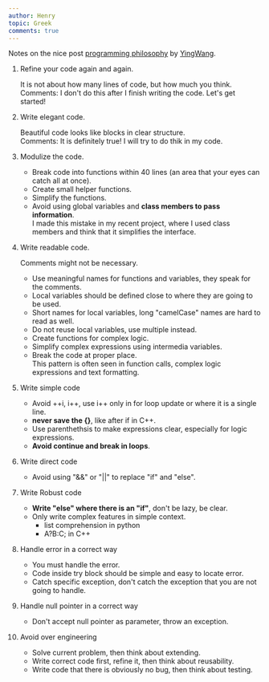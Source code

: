 ```yaml
---
author: Henry
topic: Greek
comments: true
---
```


Notes on the nice post [programming philosophy](https://www.yinwang.org/blog-cn/2015/11/21/programming-philosophy) by [YingWang](https://www.yinwang.org/).

1. Refine your code again and again.

   It is not about how many lines of code, but how much you think.<br/>
   Comments: I don't do this after I finish writing the code. Let's get started!

2. Write elegant code.

   Beautiful code looks like blocks in clear structure.<br/>
   Comments: It is definitely true! I will try to do thik in my code. 
  
3. Modulize the code.
   - Break code into functions within 40 lines (an area that your eyes can catch all at once).
   - Create small helper functions.
   - Simplify the functions.
   - Avoid using global variables and __class members to pass information__.<br/>
     I made this mistake in my recent project, where I used class members and think that it simplifies the interface.

4. Write readable code.

   Comments might not be necessary.<br/>
   - Use meaningful names for functions and variables, they speak for the comments.
   - Local variables should be defined close to where they are going to be used.
   - Short names for local variables, long "camelCase" names are hard to read as well.
   - Do not reuse local variables, use multiple instead.
   - Create functions for complex logic.
   - Simplify complex expressions using intermedia variables.
   - Break the code at proper place.<br/>
     This pattern is often seen in function calls, complex logic expressions and text formatting.
   
5. Write simple code
   - Avoid ++i, i++, use i++ only in for loop update or where it is a single line.
   - __never save the \{\}__, like after if in C++.
   - Use parenthethsis to make expressions clear, especially for logic expressions.
   - __Avoid continue and break in loops__.

6. Write direct code
   - Avoid using "&&" or "||" to replace "if" and "else".

7. Write Robust code
   - __Write "else" where there is an "if"__, don't be lazy, be clear.
   - Only write complex features in simple context.
     - list comprehension in python
     - A?B:C; in C++

8. Handle error in a correct way
   - You must handle the error.
   - Code inside try block should be simple and easy to locate error.
   - Catch specific exception, don't catch the exception that you are not going to handle.

9. Handle null pointer in a correct way
   - Don't accept null pointer as parameter, throw an exception.

10. Avoid over engineering
    - Solve current problem, then think about extending.
    - Write correct code first, refine it, then think about reusability.
    - Write code that there is obviously no bug, then think about testing.




